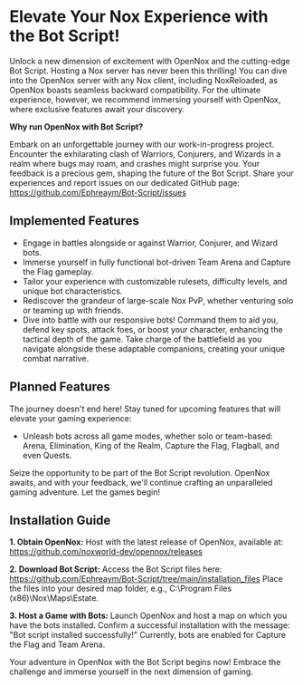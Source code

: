 # Elevate Your Nox Experience with the Bot Script!
Unlock a new dimension of excitement with OpenNox and the cutting-edge Bot Script. Hosting a Nox server has never been this thrilling! You can dive into the OpenNox server with any Nox client, including NoxReloaded, as OpenNox boasts seamless backward compatibility. For the ultimate experience, however, we recommend immersing yourself with OpenNox, where exclusive features await your discovery.

**Why run OpenNox with Bot Script?**

Embark on an unforgettable journey with our work-in-progress project. Encounter the exhilarating clash of Warriors, Conjurers, and Wizards in a realm where bugs may roam, and crashes might surprise you. Your feedback is a precious gem, shaping the future of the Bot Script. Share your experiences and report issues on our dedicated GitHub page: https://github.com/Ephreaym/Bot-Script/issues

## Implemented Features
- Engage in battles alongside or against Warrior, Conjurer, and Wizard bots.
- Immerse yourself in fully functional bot-driven Team Arena and Capture the Flag gameplay.
- Tailor your experience with customizable rulesets, difficulty levels, and unique bot characteristics.
- Rediscover the grandeur of large-scale Nox PvP, whether venturing solo or teaming up with friends.
- Dive into battle with our responsive bots! Command them to aid you, defend key spots, attack foes, or boost your character, enhancing the tactical depth of the game. Take charge of the battlefield as you navigate alongside these adaptable companions, creating your unique combat narrative. 

## Planned Features
The journey doesn't end here! Stay tuned for upcoming features that will elevate your gaming experience:

- Unleash bots across all game modes, whether solo or team-based: Arena, Elimination, King of the Realm, Capture the Flag, Flagball, and even Quests.

Seize the opportunity to be part of the Bot Script revolution. OpenNox awaits, and with your feedback, we'll continue crafting an unparalleled gaming adventure. Let the games begin! 

## Installation Guide
**1. Obtain OpenNox:** Host with the latest release of OpenNox, available at: https://github.com/noxworld-dev/opennox/releases

**2. Download Bot Script:**
Access the Bot Script files here: https://github.com/Ephreaym/Bot-Script/tree/main/installation_files Place the files into your desired map folder, e.g., C:\Program Files (x86)\Nox\Maps\Estate.

**3. Host a Game with Bots:**
Launch OpenNox and host a map on which you have the bots installed. Confirm a successful installation with the message: "Bot script installed successfully!" Currently, bots are enabled for Capture the Flag and Team Arena.

Your adventure in OpenNox with the Bot Script begins now! Embrace the challenge and immerse yourself in the next dimension of gaming.

